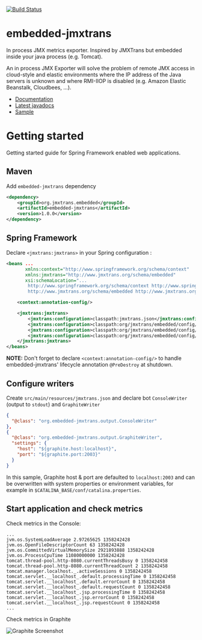[![Build Status](https://buildhive.cloudbees.com/job/jmxtrans/job/embedded-jmxtrans/badge/icon)](https://buildhive.cloudbees.com/job/jmxtrans/job/embedded-jmxtrans/)

# embedded-jmxtrans

In process JMX metrics exporter. Inspired by JMXTrans but embedded inside your java process (e.g. Tomcat).

An in process JMX Exporter will solve the problem of remote JMX access in cloud-style and elastic environments where the IP address of the Java servers is unknown and where RMI-IIOP is disabled (e.g. Amazon Elastic Beanstalk, Cloudbees, ...).


* [Documentation](https://github.com/jmxtrans/embedded-jmxtrans/wiki)
* [Latest javadocs](http://jmxtrans.github.com/embedded-jmxtrans/apidocs/)
* [Sample](https://github.com/jmxtrans/embedded-jmxtrans-samples)

# Getting started

Getting started guide for Spring Framework enabled web applications.

## Maven

Add `embedded-jmxtrans` dependency

```xml
<dependency>
    <groupId>org.jmxtrans.embedded</groupId>
    <artifactId>embedded-jmxtrans</artifactId>
    <version>1.0.0</version>
</dependency>
```

## Spring Framework

Declare `<jmxtrans:jmxtrans>` in your Spring configuration :
```xml
<beans ...
       xmlns:context="http://www.springframework.org/schema/context"
       xmlns:jmxtrans="http://www.jmxtrans.org/schema/embedded"
       xsi:schemaLocation="...
		http://www.springframework.org/schema/context http://www.springframework.org/schema/context/spring-context-3.1.xsd
		http://www.jmxtrans.org/schema/embedded http://www.jmxtrans.org/schema/embedded/jmxtrans-1.0.xsd">

    <context:annotation-config/>

    <jmxtrans:jmxtrans>
        <jmxtrans:configuration>classpath:jmxtrans.json</jmxtrans:configuration>
        <jmxtrans:configuration>classpath:org/jmxtrans/embedded/config/tomcat-6.json</jmxtrans:configuration>
        <jmxtrans:configuration>classpath:org/jmxtrans/embedded/config/jmxtrans-internals.json</jmxtrans:configuration>
        <jmxtrans:configuration>classpath:org/jmxtrans/embedded/config/jvm-sun-hotspot.json</jmxtrans:configuration>
    </jmxtrans:jmxtrans>
</beans>
```
**NOTE:** Don't forget to declare `<context:annotation-config/>` to handle embedded-jmxtrans' lifecycle annotation `@PreDestroy` at shutdown.

## Configure writers

Create `src/main/resources/jmxtrans.json` and declare bot `ConsoleWriter` (output to `stdout`) and `GraphiteWriter`

```json
{
  "@class": "org.embedded-jmxtrans.output.ConsoleWriter"
},
{
  "@class": "org.embedded-jmxtrans.output.GraphiteWriter",
  "settings": {
    "host": "${graphite.host:localhost}",
    "port": "${graphite.port:2003}"
  }
}
```

In this sample, Graphite host & port are defaulted to `localhost:2003` and can be overwritten with system properties or environment variables, for example in `$CATALINA_BASE/conf/catalina.properties`.

## Start application and check metrics

Check metrics in the Console:

```
...
jvm.os.SystemLoadAverage 2.97265625 1358242428
jvm.os.OpenFileDescriptorCount 63 1358242428
jvm.os.CommittedVirtualMemorySize 2921893888 1358242428
jvm.os.ProcessCpuTime 11080000000 1358242428
tomcat.thread-pool.http-8080.currentThreadsBusy 0 1358242458
tomcat.thread-pool.http-8080.currentThreadCount 2 1358242458
tomcat.manager.localhost._.activeSessions 0 1358242458
tomcat.servlet.__localhost_.default.processingTime 0 1358242458
tomcat.servlet.__localhost_.default.errorCount 0 1358242458
tomcat.servlet.__localhost_.default.requestCount 0 1358242458
tomcat.servlet.__localhost_.jsp.processingTime 0 1358242458
tomcat.servlet.__localhost_.jsp.errorCount 0 1358242458
tomcat.servlet.__localhost_.jsp.requestCount 0 1358242458
...
```

Check metrics in Graphite

![Graphite Screenshot](https://raw.github.com/wiki/jmxtrans/embedded-jmxtrans/img/graphite-screenshot-basic.png)



